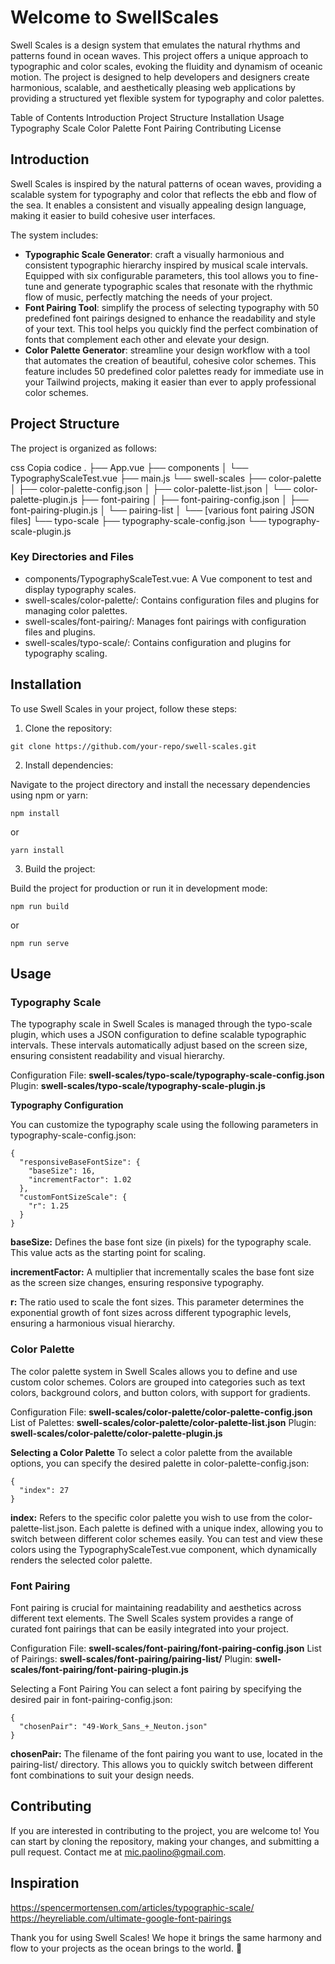 # Welcome to SwellScales

Swell Scales is a design system that emulates the natural rhythms and patterns found in ocean waves. This project offers a unique approach to typographic and color scales, evoking the fluidity and dynamism of oceanic motion. The project is designed to help developers and designers create harmonious, scalable, and aesthetically pleasing web applications by providing a structured yet flexible system for typography and color palettes.

Table of Contents
Introduction
Project Structure
Installation
Usage
Typography Scale
Color Palette
Font Pairing
Contributing
License

## Introduction

Swell Scales is inspired by the natural patterns of ocean waves, providing a scalable system for typography and color that reflects the ebb and flow of the sea. It enables a consistent and visually appealing design language, making it easier to build cohesive user interfaces.

The system includes:

- **Typographic Scale Generator**: craft a visually harmonious and consistent typographic hierarchy inspired by musical scale intervals. Equipped with six configurable parameters, this tool allows you to fine-tune and generate typographic scales that resonate with the rhythmic flow of music, perfectly matching the needs of your project.
- **Font Pairing Tool**: simplify the process of selecting typography with 50 predefined font pairings designed to enhance the readability and style of your text. This tool helps you quickly find the perfect combination of fonts that complement each other and elevate your design.
- **Color Palette Generator**: streamline your design workflow with a tool that automates the creation of beautiful, cohesive color schemes. This feature includes 50 predefined color palettes ready for immediate use in your Tailwind projects, making it easier than ever to apply professional color schemes.

## Project Structure

The project is organized as follows:

css
Copia codice
.
├── App.vue
├── components
│   └── TypographyScaleTest.vue
├── main.js
└── swell-scales
    ├── color-palette
    │   ├── color-palette-config.json
    │   ├── color-palette-list.json
    │   └── color-palette-plugin.js
    ├── font-pairing
    │   ├── font-pairing-config.json
    │   ├── font-pairing-plugin.js
    │   └── pairing-list
    │       └── [various font pairing JSON files]
    └── typo-scale
        ├── typography-scale-config.json
        └── typography-scale-plugin.js

### Key Directories and Files
- components/TypographyScaleTest.vue: A Vue component to test and display typography scales.
- swell-scales/color-palette/: Contains configuration files and plugins for managing color palettes.
- swell-scales/font-pairing/: Manages font pairings with configuration files and plugins.
- swell-scales/typo-scale/: Contains configuration and plugins for typography scaling.

## Installation

To use Swell Scales in your project, follow these steps:

1. Clone the repository:

```
git clone https://github.com/your-repo/swell-scales.git
```
2. Install dependencies:

Navigate to the project directory and install the necessary dependencies using npm or yarn:

```
npm install
```
or

```
yarn install
```

3. Build the project:

Build the project for production or run it in development mode:

```
npm run build
```

or

```
npm run serve
```

## Usage

### Typography Scale
The typography scale in Swell Scales is managed through the typo-scale plugin, which uses a JSON configuration to define scalable typographic intervals. These intervals automatically adjust based on the screen size, ensuring consistent readability and visual hierarchy.

Configuration File: **swell-scales/typo-scale/typography-scale-config.json**
Plugin: **swell-scales/typo-scale/typography-scale-plugin.js**

**Typography Configuration**

You can customize the typography scale using the following parameters in typography-scale-config.json:

```
{
  "responsiveBaseFontSize": {
    "baseSize": 16,
    "incrementFactor": 1.02
  },
  "customFontSizeScale": {
    "r": 1.25
  }
}
```


**baseSize:** Defines the base font size (in pixels) for the typography scale. This value acts as the starting point for scaling.

**incrementFactor:** A multiplier that incrementally scales the base font size as the screen size changes, ensuring responsive typography.

**r:** The ratio used to scale the font sizes. This parameter determines the exponential growth of font sizes across different typographic levels, ensuring a harmonious visual hierarchy.

### Color Palette
The color palette system in Swell Scales allows you to define and use custom color schemes. Colors are grouped into categories such as text colors, background colors, and button colors, with support for gradients.

Configuration File: **swell-scales/color-palette/color-palette-config.json**
List of Palettes: **swell-scales/color-palette/color-palette-list.json**
Plugin: **swell-scales/color-palette/color-palette-plugin.js**

**Selecting a Color Palette**
To select a color palette from the available options, you can specify the desired palette in color-palette-config.json:

```
{
  "index": 27
}
```

**index:** Refers to the specific color palette you wish to use from the color-palette-list.json. Each palette is defined with a unique index, allowing you to switch between different color schemes easily.
You can test and view these colors using the TypographyScaleTest.vue component, which dynamically renders the selected color palette.

### Font Pairing

Font pairing is crucial for maintaining readability and aesthetics across different text elements. The Swell Scales system provides a range of curated font pairings that can be easily integrated into your project.

Configuration File: **swell-scales/font-pairing/font-pairing-config.json**
List of Pairings: **swell-scales/font-pairing/pairing-list/** 
Plugin: **swell-scales/font-pairing/font-pairing-plugin.js**

Selecting a Font Pairing
You can select a font pairing by specifying the desired pair in font-pairing-config.json:

```
{
  "chosenPair": "49-Work_Sans_+_Neuton.json"
}
```

**chosenPair:** The filename of the font pairing you want to use, located in the pairing-list/ directory. This allows you to quickly switch between different font combinations to suit your design needs.

## Contributing 

If you are interested in contributing to the project, you are welcome to! You can start by cloning the repository, making your changes, and submitting a pull request. Contact me at mic.paolino@gmail.com.

## Inspiration 

https://spencermortensen.com/articles/typographic-scale/
https://heyreliable.com/ultimate-google-font-pairings

Thank you for using Swell Scales! We hope it brings the same harmony and flow to your projects as the ocean brings to the world. 🌊